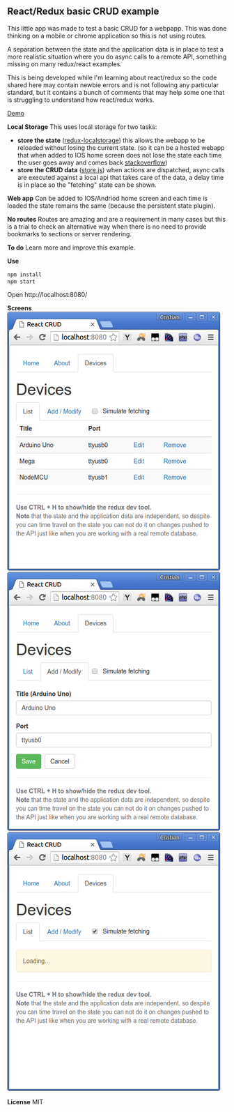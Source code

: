 
React/Redux basic CRUD example
-------------------------------

This little app was made to test a basic CRUD for a webpapp. This was done thinking on a mobile or chrome application so this is not using routes.

A separation between the state and the application data is in place to test a more realistic situation where you do async calls to a remote API, something missing on many redux/react examples.

This is being developed while I'm learning about react/redux so the code shared here may contain newbie errors and is not following any particular standard, but it contains a bunch of comments that may help some one that is struggling to understand how react/redux works.

[Demo](http://cristianszwarc.github.io/react_crud_localStorage/)

**Local Storage**
This uses local storage for two tasks:

- **store the state** ([redux-localstorage](https://github.com/elgerlambert/redux-localstorage))
	this allows the webapp to be reloaded without losing the current state. (so it can be a hosted webapp that when added to IOS home screen does not lose the state each time the user goes away and comes back [stackoverflow](http://stackoverflow.com/questions/6930771/stop-reloading-of-web-app-launched-from-iphone-home-screen))
- **store the CRUD data** ([store.js](https://github.com/marcuswestin/store.js/))
	when actions are dispatched, async calls are executed against a local api that takes care of the data, a delay time is in place so the "fetching" state can be shown.

**Web app**
Can be added to IOS/Andriod home screen and each time is loaded the state remains the same (because the persistent state plugin).

**No routes**
Routes are amazing and are a requirement in many cases but this is a trial to check an alternative way when there is no need to provide bookmarks to sections or server rendering.

**To do**
Learn more and improve this example.

**Use**
```
npm install
npm start
```

Open http://localhost:8080/

**Screens**
![List](screens/list.png)
![Form](screens/form.png)
![Fetch simulation](screens/fetching.png)

**License**
MIT
